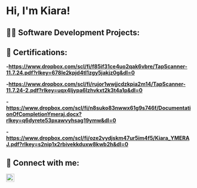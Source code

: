 <h1>Hi, I'm Kiara! </h1>

<h2>👨‍💻 Software Development Projects:</h2>



<h2>📃 Certifications: </h2>

<b>-https://www.dropbox.com/scl/fi/f85if31ce4uo2qak6vbre/TapScanner-11.7.24.pdf?rlkey=678le2kpjd4tl1zgy5jakjz0g&dl=0</b>


<b>-https://www.dropbox.com/scl/fi/rujor1wwjjcdzkpia2m14/TapScanner-11.7.24-2.pdf?rlkey=uqx4ljypa6lzhvkxt2k3t4a1p&dl=0</b>
 
<b>- https://www.dropbox.com/scl/fi/n8suko83nwwx61g9s746f/DocumentationOfCompletionYmeraj.docx?rlkey=q6dyrete53pxawvyhsag19ymw&dl=0</b>

<b>- https://www.dropbox.com/scl/fi/oze2vydjskm47ur5im4f5/Kiara_YMERAJ.pdf?rlkey=s2nip1x2rbivekkduxw8kwb2h&dl=0</b>

<h2> 🤳 Connect with me:</h2>


[<img align="left" alt="JoshMadakor | Instagram" width="22px" src="https://cdn.jsdelivr.net/npm/simple-icons@v3/icons/instagram.svg" />][instagram]


[instagram]: https://www.instagram.com/kiara_ymeraj/


